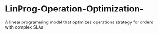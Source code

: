 # LinProg-Operation-Optimization-
A linear programming model that optimizes operations strategy for orders with complex SLAs
